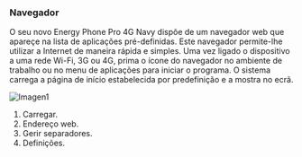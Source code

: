 ### Navegador

O seu novo Energy Phone Pro 4G Navy dispõe de um navegador web que apareçe na lista de aplicações pré-definidas. Este navegador permite-lhe utilizar a Internet de maneira rápida e simples. 
Uma vez ligado o dispositivo a uma rede Wi-Fi, 3G ou 4G, prima o ícone do navegador no ambiente de trabalho ou no menu de aplicações para iniciar o programa. O sistema carrega a página de início estabelecida por predefinição e a mostra no ecrã.

![Imagen1](http://static.energysistem.com/images/manuals/42674/56e997242070a.jpg)

1. Carregar.
2. Endereço web.
3. Gerir separadores.
4. Definições.
